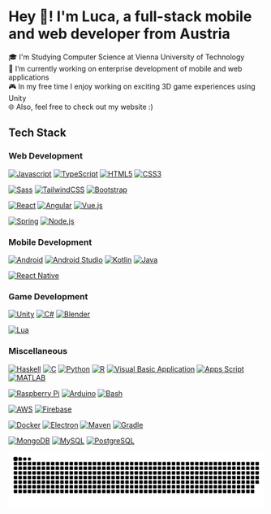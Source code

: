 # Hey 👋! I'm Luca, a full-stack mobile and web developer from Austria

🎓 I'm Studying Computer Science at Vienna University of Technology<br>
🔭 I’m currently working on enterprise development of mobile and web  applications<br>
🎮 In my free time I enjoy working on exciting 3D game experiences using Unity<br>
🌐 Also, feel free to check out my website :)

## Tech Stack

### Web Development

[![Javascript](https://img.shields.io/badge/javascript-%23F7DF1E.svg?style=for-the-badge&logo=javascript&logoColor=black)](#---)
[![TypeScript](https://img.shields.io/badge/typescript-%23007ACC.svg?style=for-the-badge&logo=typescript&logoColor=white)](#---)
[![HTML5](https://img.shields.io/badge/html5-%23E34F26.svg?style=for-the-badge&logo=html5&logoColor=white)](#---)
[![CSS3](https://img.shields.io/badge/css3-%231572B6.svg?style=for-the-badge&logo=css3&logoColor=white)](#---)

[![Sass](https://img.shields.io/badge/sass-%23CC6699.svg?style=for-the-badge&logo=sass&logoColor=white)](#---)
[![TailwindCSS](https://img.shields.io/badge/tailwindcss-%2338B2AC.svg?style=for-the-badge&logo=tailwind-css&logoColor=white)](#---)
[![Bootstrap](https://img.shields.io/badge/bootstrap-%23563D7C.svg?style=for-the-badge&logo=bootstrap&logoColor=white)](#---)

[![React](https://img.shields.io/badge/react-%2320232a.svg?style=for-the-badge&logo=react&logoColor=%2361DAFB)](#---)
[![Angular](https://img.shields.io/badge/angular-%23DD0031.svg?style=for-the-badge&logo=angular&logoColor=white)](#---)
[![Vue.js](https://img.shields.io/badge/vuejs-%2335495e.svg?style=for-the-badge&logo=vuedotjs&logoColor=%234FC08D)](#---)

[![Spring](https://img.shields.io/badge/spring-%236DB33F.svg?style=for-the-badge&logo=spring&logoColor=white)](#---)
[![Node.js](https://img.shields.io/badge/node.js-%2343853D.svg?style=for-the-badge&logo=node-dot-js&logoColor=white)](#---)

### Mobile Development

[![Android](https://img.shields.io/badge/android-%233DDC84.svg?style=for-the-badge&logo=android&logoColor=white)](#---)
[![Android Studio](https://img.shields.io/badge/androidstudio-%233DDC84.svg?style=for-the-badge&logo=androidstudio&logoColor=white)](#---)
[![Kotlin](https://img.shields.io/badge/kotlin-%230095D5.svg?style=for-the-badge&logo=kotlin&logoColor=white)](#---)
[![Java](https://img.shields.io/badge/java-%23ED8B00.svg?style=for-the-badge&logo=openjdk&logoColor=white)](#---)

[![React Native](https://img.shields.io/badge/react_native-%2320232a.svg?style=for-the-badge&logo=react&logoColor=%2361DAFB)](#---)

### Game Development

[![Unity](https://img.shields.io/badge/unity-%23000000.svg?style=for-the-badge&logo=unity&logoColor=white)](#---)
[![C#](https://custom-icon-badges.demolab.com/badge/C%23-%23239120.svg?style=for-the-badge&logo=cshrp&logoColor=white)](#---)
[![Blender](https://img.shields.io/badge/blender-%23F5792A.svg?style=for-the-badge&logo=blender&logoColor=white)](#---)

[![Lua](https://img.shields.io/badge/lua-%232C2D72.svg?style=for-the-badge&logo=lua&logoColor=white)](#---)

### Miscellaneous

[![Haskell](https://img.shields.io/badge/haskell-%235D4F85.svg?style=for-the-badge&logo=haskell&logoColor=white)](#---)
[![C](https://img.shields.io/badge/c-%2300599C.svg?style=for-the-badge&logo=c&logoColor=white)](#---)
[![Python](https://img.shields.io/badge/python-%233776AB.svg?style=for-the-badge&logo=python&logoColor=white)](#---)
[![R](https://img.shields.io/badge/r-%23276DC3.svg?style=for-the-badge&logo=r&logoColor=white)](#---)
[![Visual Basic Application](https://img.shields.io/badge/VBA-%2300BB00?style=for-the-badge&logoColor=white)](#---)
[![Apps Script](https://img.shields.io/badge/Apps_Script-%2300BB00?style=for-the-badge&logoColor=white)](#---)
[![MATLAB](https://img.shields.io/badge/matlab-%23FF9A00.svg?style=for-the-badge&logo=mathworks&logoColor=white)](#---)

[![Raspberry Pi](https://img.shields.io/badge/raspberrypi-%23A22846.svg?style=for-the-badge&logo=raspberrypi&logoColor=white)](#---)
[![Arduino](https://img.shields.io/badge/arduino-%2300979D.svg?style=for-the-badge&logo=arduino&logoColor=white)](#---)
[![Bash](https://img.shields.io/badge/bash-%234EAA25.svg?style=for-the-badge&logo=gnu-bash&logoColor=white)](#---)

[![AWS](https://img.shields.io/badge/aws-%23232F3E.svg?style=for-the-badge&logo=amazon-web-services&logoColor=white)](#---)
[![Firebase](https://img.shields.io/badge/firebase-%23039BE5.svg?style=for-the-badge&logo=firebase)](#---)

[![Docker](https://img.shields.io/badge/docker-%232496ED.svg?style=for-the-badge&logo=docker&logoColor=white)](#---)
[![Electron](https://img.shields.io/badge/electron-%2347848F.svg?style=for-the-badge&logo=electron&logoColor=white)](#---)
[![Maven](https://img.shields.io/badge/maven-%23660421?style=for-the-badge&logoColor=white)](#---)
[![Gradle](https://img.shields.io/badge/gradle-%2302303A.svg?style=for-the-badge&logo=gradle&logoColor=white)](#---)

[![MongoDB](https://img.shields.io/badge/mongodb-%2347A248.svg?style=for-the-badge&logo=mongodb&logoColor=white)](#---)
[![MySQL](https://img.shields.io/badge/mysql-%234479A1.svg?style=for-the-badge&logo=mysql&logoColor=white)](#---)
[![PostgreSQL](https://img.shields.io/badge/postgresql-%23336791.svg?style=for-the-badge&logo=postgresql&logoColor=white)](#---)

<picture>
  <source media="(prefers-color-scheme: dark)" srcset="https://raw.githubusercontent.com/luca050301/luca050301/output/github-snake-dark.svg" />
  <source media="(prefers-color-scheme: light)" srcset="https://raw.githubusercontent.com/luca050301/luca050301/output/github-snake.svg" />
  <img alt="github-snake" src="https://raw.githubusercontent.com/luca050301/luca050301/output/github-snake.svg" />
</picture>
